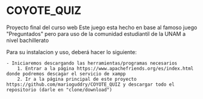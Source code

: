 # COYOTE_QUIZ
Proyecto final del curso web
Este juego esta hecho en base al famoso juego "Preguntados" pero para 
uso de la comunidad estudiantil de la UNAM a nivel bachillerato

Para su instalacion y uso, deberá hacer lo siguiente: 

	- Iniciaremos descargando las herramientas/programas necesarios
		1. Entrar a la página https://www.apachefriends.org/es/index.html donde podremos descagar el servicio de xampp
		2. Ir a la página principal de este proyecto https://github.com/marioguddry/COYOTE_QUIZ y descargar todo el repositorio (darle en "clone/download")
